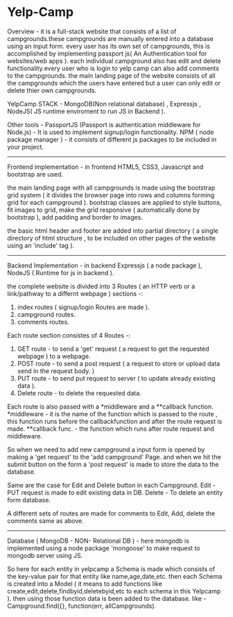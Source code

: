 # Yelp-Camp

Overview - it is a full-stack website that consists of a list of campgrounds.these campgrounds are manually entered into a database using an input form.
every user has its own set of campgrounds, this is accomplished by implementing passport js( An Authentication tool for websites/web apps ).
each individual campground also has edit and delete functionality.every user who is login to yelp camp can also add comments to the campgrounds.
the main landing page of the website consists of all the campgrounds which the users have entered but a user can only edit or delete thier own campgrounds.

YelpCamp STACK - MongoDB(Non relational database) , Expressjs , NodeJS( JS runtime enviroment to run JS in Backend ).

Other tools - PassportJS (Passport is authentication middleware for Node.js) - It is used to implement signup/login functionality.
              NPM ( node package manager ) - it consists of different js packages to be included in your project.

-----------------------------------------------------------------------------------------------------------------------------------------------

Frontend implementation - in frontend HTML5, CSS3, Javascript and bootstrap are used.

the main landing page with all campgrounds is made using the bootstrap grid system ( it divides the browser page into rows and columns forming grid for each campground ).
bootstrap classes are applied to style buttons, fit images to grid, make the grid responsive ( automatically done by bootstrap ), add padding and border to images.

the basic html header and footer are added into partial directory ( a single directory of html structure , to be included on other pages of the website using an 'include' tag ).

-----------------------------------------------------------------------------------------------------------------------------------------------

Backend Implementation - in backend Expressjs ( a node package ), NodeJS ( Runtime for js in backend ).

the complete website is divided into 3 Routes ( an HTTP verb or a link/pathway to a differnt webpage ) sections -:
1. index routes ( signup/login Routes are made ).
2. campground routes.
3. comments routes.

Each route section consistes of 4 Routes -:
1. GET route - to send a 'get' request ( a request to get the requested webpage ) to a webpage.
2. POST route - to send a post request ( a request to store or upload data send in the request body. )
3. PUT route - to send put request to server ( to update already existing data ).
4. Delete route - to delete the requested data.

Each route is also passed with a *middleware and a **callback function.
*middleware - it is the name of the function which is passed to the route , this function runs before the callbackfunction and after the route request is made.
**callback func. - the function which runs after route request and middleware.

So when we need to add new campground a input form is opened by making a 'get request' to the 'add campground' Page.
and when we hit the submit button on the form a 'post request' is made to store the data to the database.

Same are the case for Edit and Delete button in each Campground.
Edit - PUT request is made to edit existing data in DB.
Delete - To delete an entity form database.

A different sets of routes are made for comments to Edit, Add, delete the comments same as above.

-----------------------------------------------------------------------------------------------------------------------------------------------

Database ( MongoDB - NON- Relational DB ) - here mongodb is implemented using a node package 'mongoose' to make request to mongodb server using JS.

So here for each entity in yelpcamp a Schema is made which consists of the key-value pair for that entity like name,age,date,etc.
then each Schema is created into a Model ( it means to add functions like create,edit,delete,findbyid,deletebyid,etc to each schema in this Yelpcamp ).
then using those function data is been added to the database.
like - Campground.find({}, function(err, allCampgrounds).
